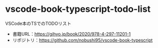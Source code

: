 # vscode-book-typescript-todo-list
VSCode本のTSでのTODOリスト
- 書籍URL：https://gihyo.jp/book/2020/978-4-297-11201-1
- リポジトリ：https://github.com/nobushi95/vscode-book-typescript
